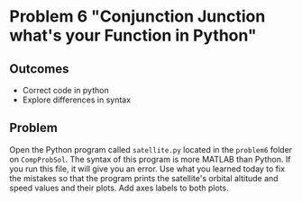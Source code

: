 # Problem 6 "Conjunction Junction what's your Function in Python"
## Outcomes
- Correct code in python
- Explore differences in syntax 

## Problem 

Open the Python program called `satellite.py` located in the `problem6` folder on `CompProbSol`. The syntax of this program is more MATLAB than Python. If you run this file, it will give you an error. Use what you learned today to fix the mistakes so that the program prints the satellite's orbital altitude and speed values and their plots. Add axes labels to both plots. 